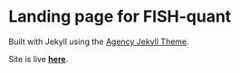 # Landing page for FISH-quant

Built with Jekyll using the [Agency Jekyll Theme](https://raviriley.github.io/agency-jekyll-theme-starter/).

Site is live [**here**](https://fish-quant.github.io/).
